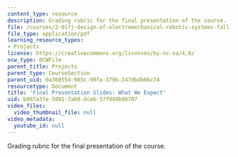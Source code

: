 ```yaml
---
content_type: resource
description: Grading rubric for the final presentation of the course.
file: /courses/2-017j-design-of-electromechanical-robotic-systems-fall-2009/bd87a37e50917ab0dceb57f949b9b707_MIT2_017JF09_final.pdf
file_type: application/pdf
learning_resource_types:
- Projects
license: https://creativecommons.org/licenses/by-nc-sa/4.0/
ocw_type: OCWFile
parent_title: Projects
parent_type: CourseSection
parent_uid: 0a360554-985c-99fa-3796-247dbdb86c74
resourcetype: Document
title: 'Final Presentation Slides: What We Expect'
uid: bd87a37e-5091-7ab0-dceb-57f949b9b707
video_files:
  video_thumbnail_file: null
video_metadata:
  youtube_id: null
---
```

Grading rubric for the final presentation of the course.